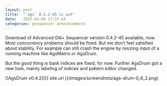 ```yaml
---
layout: post
title:  "`ags` 0.4.2-45 is out"
date:   2015-04-09 17:37:44
categories: gsequencer announcements
---
```

Download of Advanced Gtk+ Sequencer version 0.4.2-45 available, now. Most concurrency problems should be fixed. But me don't feel satisfied about stability. For example can still crash the engine by resizing input of a running machine like AgsMatrix or AgsDrum.

But the good thing is bank indices are fixed, for now. Further AgsDrum got a new look, mainly labeling of indices and pattern editor changed.

![AgsDrum v0.4.2]({{ site.url }}/images/screenshots/ags-drum-0_4_2.png)
